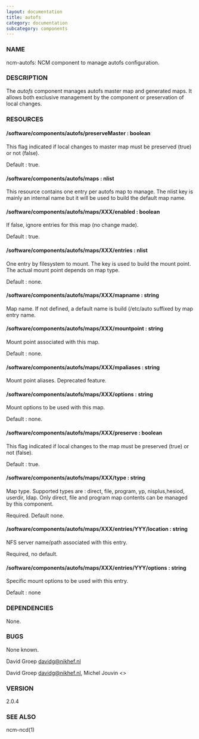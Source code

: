 ```yaml
---
layout: documentation
title: autofs
category: documentation
subcategory: components
---
```

### NAME

ncm-autofs: NCM component to manage autofs configuration. 

### DESCRIPTION

The _autofs_ component manages autofs master map and generated maps. It allows
both exclusive management by the component or preservation of local changes.

### RESOURCES

#### /software/components/autofs/preserveMaster : boolean

This flag indicated if local changes to master map must be preserved (true) or
not (false).

Default : true.

#### /software/components/autofs/maps : nlist

This resource contains one entry per autofs map to manage. The nlist key is
mainly an internal name but it will be used to build the default map name.

#### /software/components/autofs/maps/XXX/enabled : boolean

If false, ignore entries for this map (no change made).

Default : true.

#### /software/components/autofs/maps/XXX/entries : nlist

One entry by filesystem to mount. The key is used to build the mount point. The actual
mount point depends on map type.

Default : none.

#### /software/components/autofs/maps/XXX/mapname : string

Map name. If not defined, a default name is build (/etc/auto suffixed
by map entry name.

#### /software/components/autofs/maps/XXX/mountpoint : string

Mount point associated with this map.

Default : none.

#### /software/components/autofs/maps/XXX/mpaliases : string

Mount point aliases. Deprecated feature.

#### /software/components/autofs/maps/XXX/options : string

Mount options to be used with this map.

Default : none.

#### /software/components/autofs/maps/XXX/preserve : boolean

This flag indicated if local changes to the map must be preserved (true) or
not (false).

Default : true.

#### /software/components/autofs/maps/XXX/type : string

Map type. Supported types are : direct, file, program, yp, nisplus,hesiod, userdir, ldap.
Only direct, file and program map contents can be managed by this component.

Required. Default none.

#### /software/components/autofs/maps/XXX/entries/YYY/location : string

NFS server name/path associated with this entry.

Required, no default.

#### /software/components/autofs/maps/XXX/entries/YYY/options : string

Specific mount options to be used with this entry.

Default : none

### DEPENDENCIES

None.

### BUGS

None known.

David Groep <davidg@nikhef.nl>

David Groep <davidg@nikhef.nl>, Michel Jouvin <>

### VERSION

2.0.4

### SEE ALSO

ncm-ncd(1)


